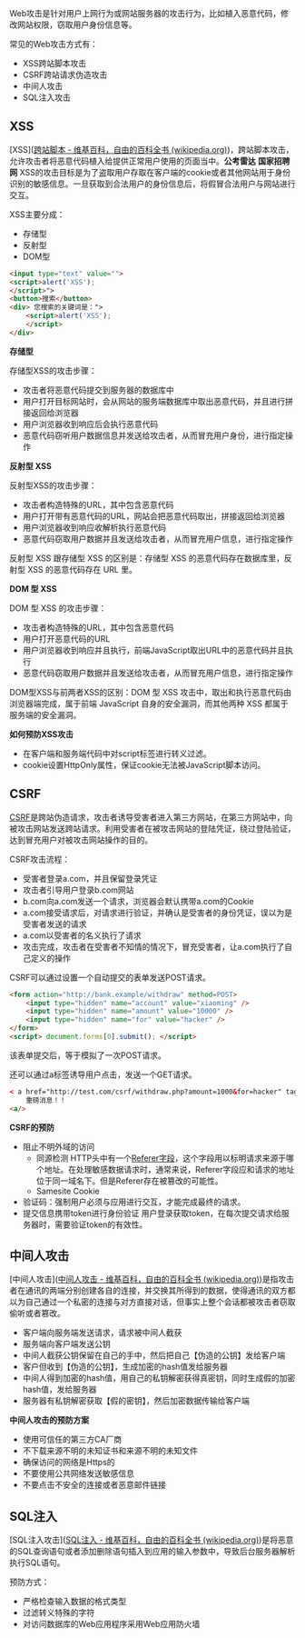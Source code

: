 
Web攻击是针对用户上网行为或网站服务器的攻击行为，比如植入恶意代码，修改网站权限，窃取用户身份信息等。

常见的Web攻击方式有：
* XSS跨站脚本攻击
* CSRF跨站请求伪造攻击
* 中间人攻击
* SQL注入攻击

## XSS

[XSS]([跨站脚本 - 维基百科，自由的百科全书 (wikipedia.org)](https://zh.wikipedia.org/wiki/%E8%B7%A8%E7%B6%B2%E7%AB%99%E6%8C%87%E4%BB%A4%E7%A2%BC))，跨站脚本攻击，允许攻击者将恶意代码植入给提供正常用户使用的页面当中。**公考雷达** **国家招聘网**
XSS的攻击目标是为了盗取用户存取在客户端的cookie或者其他网站用于身份识别的敏感信息。一旦获取到合法用户的身份信息后，将假冒合法用户与网站进行交互。

XSS主要分成：
* 存储型
* 反射型
* DOM型

```html
<input type="text" value="">
<script>alert('XSS');
</script>"> 
<button>搜索</button> 
<div> 您搜索的关键词是：">
	<script>alert('XSS');
	</script> 
</div>
```

**存储型**

存储型XSS的攻击步骤：

* 攻击者将恶意代码提交到服务器的数据库中
* 用户打开目标网站时，会从网站的服务端数据库中取出恶意代码，并且进行拼接返回给浏览器
* 用户浏览器收到响应后会执行恶意代码
* 恶意代码窃听用户数据信息并发送给攻击者，从而冒充用户身份，进行指定操作

**反射型 XSS**

反射型XSS的攻击步骤：

* 攻击者构造特殊的URL，其中包含恶意代码
* 用户打开带有恶意代码的URL，网站会把恶意代码取出，拼接返回给浏览器
* 用户浏览器收到响应收解析执行恶意代码
* 恶意代码窃取用户数据并且发送给攻击者，从而冒充用户信息，进行指定操作

反射型 XSS 跟存储型 XSS 的区别是：存储型 XSS 的恶意代码存在数据库里，反射型 XSS 的恶意代码存在 URL 里。

**DOM 型 XSS**

DOM 型 XSS 的攻击步骤：

* 攻击者构造特殊的URL，其中包含恶意代码
* 用户打开恶意代码的URL
* 用户浏览器收到响应并且执行，前端JavaScript取出URL中的恶意代码并且执行
* 恶意代码窃取用户数据并且发送给攻击者，从而冒充用户信息，进行指定操作

DOM型XSS与前两者XSS的区别：DOM 型 XSS 攻击中，取出和执行恶意代码由浏览器端完成，属于前端 JavaScript 自身的安全漏洞，而其他两种 XSS 都属于服务端的安全漏洞。

**如何预防XSS攻击**

* 在客户端和服务端代码中对script标签进行转义过滤。
* cookie设置HttpOnly属性，保证cookie无法被JavaScript脚本访问。

## CSRF

[CSRF](https://zh.wikipedia.org/wiki/%E8%B7%A8%E7%AB%99%E8%AF%B7%E6%B1%82%E4%BC%AA%E9%80%A0)是跨站伪造请求，攻击者诱导受害者进入第三方网站，在第三方网站中，向被攻击网站发送跨站请求。利用受害者在被攻击网站的登陆凭证，绕过登陆验证，达到冒充用户对被攻击网站操作的目的。

CSRF攻击流程：
* 受害者登录a.com，并且保留登录凭证
* 攻击者引导用户登录b.com网站
* b.com向a.com发送一个请求，浏览器会默认携带a.com的Cookie
* a.com接受请求后，对请求进行验证，并确认是受害者的身份凭证，误以为是受害者发送的请求
* a.com以受害者的名义执行了请求
* 攻击完成，攻击者在受害者不知情的情况下，冒充受害者，让a.com执行了自己定义的操作

CSRF可以通过设置一个自动提交的表单发送POST请求。
```html
<form action="http://bank.example/withdraw" method=POST> 
	<input type="hidden" name="account" value="xiaoming" /> 
	<input type="hidden" name="amount" value="10000" /> 
	<input type="hidden" name="for" value="hacker" /> 
</form> 
<script> document.forms[0].submit(); </script>
```

该表单提交后，等于模拟了一次POST请求。

还可以通过a标签诱导用户点击，发送一个GET请求。

```html
< a href="http://test.com/csrf/withdraw.php?amount=1000&for=hacker" taget="_blank"> 
	重磅消息！！ 
<a/>
```

**CSRF的预防**

* 阻止不明外域的访问
	* 同源检测
		HTTP头中有一个[Referer字段](https://zh.wikipedia.org/wiki/HTTP%E5%8F%83%E7%85%A7%E4%BD%8D%E5%9D%80 "HTTP引用地址")，这个字段用以标明请求来源于哪个地址。在处理敏感数据请求时，通常来说，Referer字段应和请求的地址位于同一域名下。但是Referer存在被篡改的可能性。
	* Samesite Cookie
* 验证码：强制用户必须与应用进行交互，才能完成最终的请求。
* 提交信息携带token进行身份验证
	用户登录获取token，在每次提交请求给服务器时，需要验证token的有效性。


## 中间人攻击

[中间人攻击]([中间人攻击 - 维基百科，自由的百科全书 (wikipedia.org)](https://zh.wikipedia.org/wiki/%E4%B8%AD%E9%97%B4%E4%BA%BA%E6%94%BB%E5%87%BB))是指攻击者在通讯的两端分别创建各自的连接，并交换其所得到的数据，使得通讯的双方都以为自己通过一个私密的连接与对方直接对话，但事实上整个会话都被攻击者窃取偷听或者篡改。

* 客户端向服务端发送请求，请求被中间人截获
* 服务端向客户端发送公钥
* 中间人截获公钥保留在自己的手中，然后把自己【伪造的公钥】发给客户端
* 客户但收到【伪造的公钥】，生成加密的hash值发给服务器
* 中间人得到加密的hash值，用自己的私钥解密获得真密钥，同时生成假的加密hash值，发给服务器
* 服务器有私钥解密获取【假的密钥】，然后加密数据传输给客户端

**中间人攻击的预防方案**

* 使用可信任的第三方CA厂商
* 不下载来源不明的未知证书和来源不明的未知文件
* 确保访问的网络是Https的
* 不要使用公共网络发送敏感信息
* 不要点击不安全的连接或者恶意邮件链接

## SQL注入

[SQL注入攻击]([SQL注入 - 维基百科，自由的百科全书 (wikipedia.org)](https://zh.wikipedia.org/wiki/SQL%E6%B3%A8%E5%85%A5))是将恶意的SQL查询语句或者添加删除语句插入到应用的输入参数中，导致后台服务器解析执行SQL语句。

预防方式：
* 严格检查输入数据的格式类型
* 过滤转义特殊的字符
* 对访问数据库的Web应用程序采用Web应用防火墙
